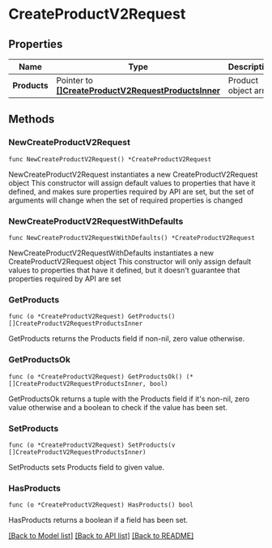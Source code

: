 # CreateProductV2Request

## Properties

Name | Type | Description | Notes
------------ | ------------- | ------------- | -------------
**Products** | Pointer to [**[]CreateProductV2RequestProductsInner**](CreateProductV2RequestProductsInner.md) | Product object array | [optional] 

## Methods

### NewCreateProductV2Request

`func NewCreateProductV2Request() *CreateProductV2Request`

NewCreateProductV2Request instantiates a new CreateProductV2Request object
This constructor will assign default values to properties that have it defined,
and makes sure properties required by API are set, but the set of arguments
will change when the set of required properties is changed

### NewCreateProductV2RequestWithDefaults

`func NewCreateProductV2RequestWithDefaults() *CreateProductV2Request`

NewCreateProductV2RequestWithDefaults instantiates a new CreateProductV2Request object
This constructor will only assign default values to properties that have it defined,
but it doesn't guarantee that properties required by API are set

### GetProducts

`func (o *CreateProductV2Request) GetProducts() []CreateProductV2RequestProductsInner`

GetProducts returns the Products field if non-nil, zero value otherwise.

### GetProductsOk

`func (o *CreateProductV2Request) GetProductsOk() (*[]CreateProductV2RequestProductsInner, bool)`

GetProductsOk returns a tuple with the Products field if it's non-nil, zero value otherwise
and a boolean to check if the value has been set.

### SetProducts

`func (o *CreateProductV2Request) SetProducts(v []CreateProductV2RequestProductsInner)`

SetProducts sets Products field to given value.

### HasProducts

`func (o *CreateProductV2Request) HasProducts() bool`

HasProducts returns a boolean if a field has been set.


[[Back to Model list]](../README.md#documentation-for-models) [[Back to API list]](../README.md#documentation-for-api-endpoints) [[Back to README]](../README.md)


